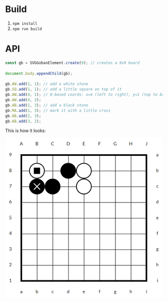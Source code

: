 # Build

1. `npm install`
1. `npm run build`

# API

```js
const gb = SVGGobanElement.create(9); // creates a 9x9 board

document.body.appendChild(gb);

gb.AW.add(1, 1); // add a white stone
gb.SQ.add(1, 1); // add a little square on top of it
gb.AW.add(4, 1); // 0-based coords: x=4 (left to right), y=1 (top to bottom)
gb.AW.add(4, 2);
gb.AB.add(1, 3); // add a black stone
gb.MA.add(1, 3); // mark it with a little cross
gb.AB.add(2, 3);
gb.AB.add(3, 2);
```

This is how it looks:

![9x9 board](goban.png)
